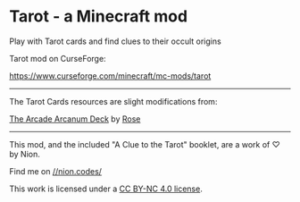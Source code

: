 # Tarot - a Minecraft mod

Play with Tarot cards and find clues to their occult origins


Tarot mod on CurseForge:

https://www.curseforge.com/minecraft/mc-mods/tarot

----

The Tarot Cards resources are slight modifications from:

[The Arcade Arcanum Deck]( https://mozz.itch.io/the-arcade-arcanum/ ) by [Rose]( https://mozz.itch.io/)


----


This mod, and the included "A Clue to the Tarot" booklet, are a work of ♡ by Nion.

Find me on [//nion.codes/]( http://nion.codes/)


This work is licensed under a [CC BY-NC 4.0 license]( https://creativecommons.org/licenses/by-nc/4.0/ ).

